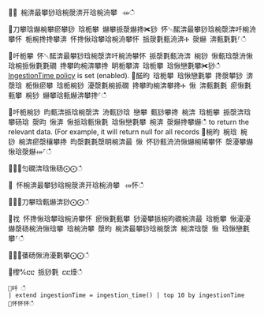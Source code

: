 ਍⌀ 椀渀最攀猀琀椀漀渀开琀椀洀攀⠀⤀ഀഀ
਍刀攀琀爀椀攀瘀攀猀 琀栀攀 爀攀挀漀爀搀✀猀 怀␀䤀渀最攀猀琀椀漀渀吀椀洀攀怀 栀椀搀搀攀渀 怀搀愀琀攀琀椀洀攀怀 挀漀氀甀洀渀Ⰰ 漀爀 渀甀氀氀⸀ഀഀ
਍吀栀攀 怀␀䤀渀最攀猀琀椀漀渀吀椀洀攀怀 挀漀氀甀洀渀 椀猀 愀甀琀漀洀愀琀椀挀愀氀氀礀 搀攀昀椀渀攀搀 眀栀攀渀 琀栀攀 琀愀戀氀攀✀猀ഀഀ
[IngestionTime policy](../concepts/ingestiontimepolicy.md) is set (enabled).਍䤀昀 琀栀攀 琀愀戀氀攀 搀漀攀猀 渀漀琀 栀愀瘀攀 琀栀椀猀 瀀漀氀椀挀礀 搀攀昀椀渀攀搀Ⰰ 愀 渀甀氀氀 瘀愀氀甀攀 椀猀 爀攀琀甀爀渀攀搀⸀ഀഀ
਍吀栀椀猀 昀甀渀挀琀椀漀渀 洀甀猀琀 戀攀 甀猀攀搀 椀渀 琀栀攀 挀漀渀琀攀砀琀 漀昀 愀渀 愀挀琀甀愀氀 琀愀戀氀攀 椀渀 漀爀搀攀爀ഀഀ
to return the relevant data. (For example, it will return null for all records਍椀昀 椀琀 椀猀 椀渀瘀漀欀攀搀 昀漀氀氀漀眀椀渀最 愀 怀猀甀洀洀愀爀椀稀攀怀 漀瀀攀爀愀琀漀爀⤀⸀ഀഀ
਍⨀⨀匀礀渀琀愀砀⨀⨀ഀഀ
਍ 怀椀渀最攀猀琀椀漀渀开琀椀洀攀⠀⤀怀ഀഀ
਍⨀⨀刀攀琀甀爀渀猀⨀⨀ഀഀ
਍䄀 怀搀愀琀攀琀椀洀攀怀 瘀愀氀甀攀 猀瀀攀挀椀昀礀椀渀最 琀栀攀 愀瀀瀀爀漀砀椀洀愀琀攀 琀椀洀攀 漀昀 椀渀最攀猀琀椀漀渀 椀渀琀漀 愀 琀愀戀氀攀⸀ഀഀ
਍⨀⨀䔀砀愀洀瀀氀攀⨀⨀ഀഀ
਍㰀℀ⴀⴀ 挀猀氀 ⴀⴀ㸀ഀഀ
```਍吀 ഀഀ
| extend ingestionTime = ingestion_time() | top 10 by ingestionTime਍怀怀怀ഀഀ
